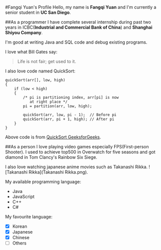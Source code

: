 #Fangqi Yuan's Profile
Hello, my name is **Fangqi Yuan** and I'm currently a senior student in **UC San Diego**.

##As a programmer
I have complete several internship during past two years in ICBC(**Industrial and Commercial Bank of China**) and **Shanghai Shiyou Company**.

I'm good at writing Java and SQL code and debug existing programs.

I love what Bill Gates say:
> Life is not fair; get used to it.

I also love code named QuickSort:
```
quickSort(arr[], low, high)
{
    if (low < high)
    {
        /* pi is partitioning index, arr[pi] is now
           at right place */
        pi = partition(arr, low, high);

        quickSort(arr, low, pi - 1);  // Before pi
        quickSort(arr, pi + 1, high); // After pi
    }
}
```
Above code is from [QuickSort GeeksforGeeks](https://www.geeksforgeeks.org/quick-sort/).


##As a person
I love playing video games especially FPS(First-person Shooter). I used to achieve top500 in Overwatch for five seasons and got diamond in Tom Clancy's Rainbow Six Siege.

I also love watching japanese anime movies such as Takanashi Rikka.
![Takanashi Rikka](Takanashi Rikka.png).

My available programming language:
- Java
- JavaScript
- C++
- C#

My favourite language:
- [x] Korean
- [x] Japanese
- [x] Chinese
- [ ] Others
